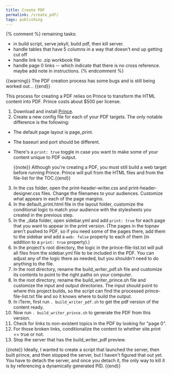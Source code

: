 ```yaml
---
title: Create PDF
permalink: /create_pdf/
tags: publishing
---
```


{% comment %}
remaining tasks:

- in build script, serve jekyll, build pdf, then kill server.
- handle tables that have 5 columns in a way that doesn't end up getting cut off
- handle link to .zip workbook file
- handle page 0 links -- which indicate that there is no cross reference. maybe add note in instructions.
{% endcomment %}

{{warning}} The PDF creation process has some bugs and is still being worked out... {{end}}

This process for creating a PDF relies on Prince to transform the HTML content into PDF. Prince costs about $500 per license.

1. Download and install [Prince](http://www.princexml.com/).
2. Create a new config file for each of your PDF targets. The only notable difference is the following:
 * The default page layout is page_print.
 * The baseurl and port should be different. 
 * There's a `print: true` toggle in case you want to make some of your content unique to PDF output. 
     
     {{note}} Although you're creating a PDF, you must still build a web target before running Prince. Prince will pull from the HTML files and from the file-list for the TOC.{{end}}
     
3. In the css folder, open the print-header-writer.css and print-header-designer.css files. Change the filenames to your audiences. Customize what appears in each of the page margins.
4. In the default_print.html file in the layout folder, customize the conditional logic to match your audience with the stylesheets you created in the previous step.
5. In the _data folder, open sidebar.yml and add `print: true` for each page that you want to appear in the print version. (The pages in the topnav aren't pushed to PDF, so if you need some of the pages there, add them to the sidebar and add a `web: false` property to each of them (in addition to a `print: true` property).)
6. In the project's root directory, the logic in the prince-file-list.txt will pull all files from the sidebar.yml file to be included in the PDF. You can adjust any of the logic there as needed, but you shouldn't need to do anything to the file.
5. In the root directory, rename the build_writer_pdf.sh file and customize its contents to point to the right paths on your computer.
5. In the root directory, rename the build_writer_prince.sh file and customize the input and output directories. The input should point to where this project builds, so the script can find the processed prince-file-list.txt file and so it knows where to build the output. 
7. In iTerm, first run `. build_writer_pdf.sh` to get the pdf version of the content ready.
8. Now run `. build_writer_prince.sh` to generate the PDF from this version. 
8. Check for links to non-existent topics in the PDF by looking for "page 0".
9. For those broken links, conditionalize the content to whether site.print == true or not.
10. Stop the server that has the build_writer_pdf preview.

{{note}} Ideally, I wanted to create a script that launched the server, then built prince, and then stopped the server, but I haven't figured that out yet. You have to detach the server, and once you detach it, the only way to kill it is by referencing a dynamically generated PID. {{end}}
